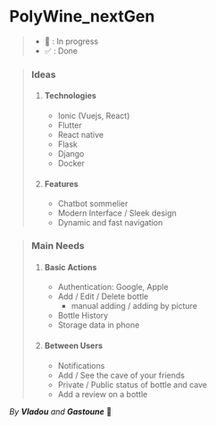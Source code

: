 # PolyWine_nextGen

> - 🔨 : In progress
> - ✅ : Done

> ### Ideas 
> 1. #### Technologies
>    - Ionic (Vuejs, React)
>    - Flutter
>    - React native
>    - Flask 
>    - Django
>    - Docker
> 2. #### Features
>    - Chatbot sommelier
>    - Modern Interface / Sleek design
>    - Dynamic and fast navigation

> ### Main Needs
> 1. #### Basic Actions
>    - Authentication: Google, Apple
>    - Add / Edit / Delete bottle
>      - manual adding / adding by picture
>    - Bottle History
>    - Storage data in phone
> 2. #### Between Users
>    - Notifications 
>    - Add / See the cave of your friends
>    - Private / Public status of bottle and cave 
>    - Add a review on a bottle


 _By **Vladou** and **Gastoune**_ 🤪
